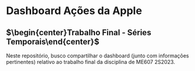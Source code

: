 # Dashboard Ações da Apple
## $\begin{center}Trabalho Final - Séries Temporais\end{center}$
Neste repositório, busco compartilhar o dashboard (junto com informações pertinentes) relativo ao trabalho final da disciplina de ME607 2S2023.
